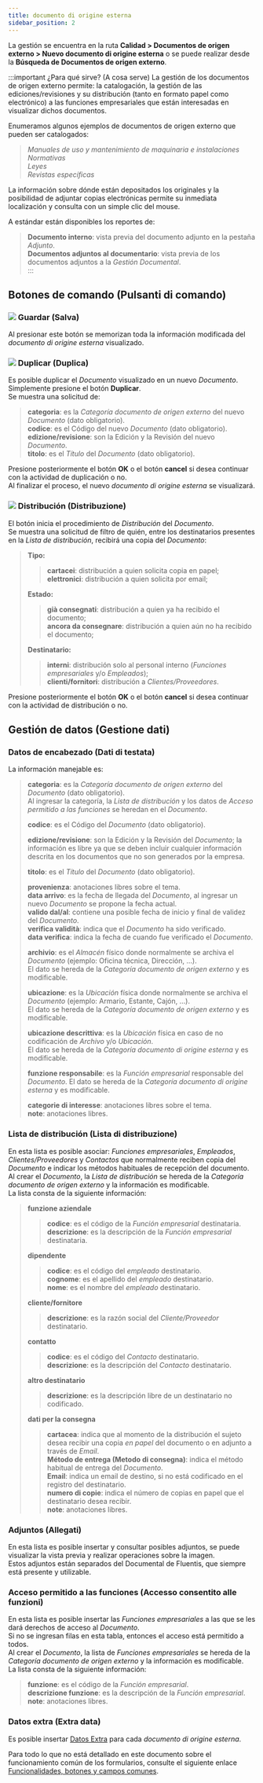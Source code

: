 ```yaml
---
title: documento di origine esterna
sidebar_position: 2
---
```


La gestión se encuentra en la ruta **Calidad > Documentos de origen externo > Nuevo documento di origine esterna** o se puede realizar desde la **Búsqueda de Documentos de origen externo**.

:::important ¿Para qué sirve? (A cosa serve)
La gestión de los documentos de origen externo permite: la catalogación, la gestión de las ediciones/revisiones y su distribución (tanto en formato papel como electrónico) a las funciones empresariales que están interesadas en visualizar dichos documentos.

Enumeramos algunos ejemplos de documentos de origen externo que pueden ser catalogados:   
> *Manuales de uso y mantenimiento de maquinaria e instalaciones*   
> *Normativas*   
> *Leyes*   
> *Revistas específicas*   

La información sobre dónde están depositados los originales y la posibilidad de adjuntar copias electrónicas permite su inmediata localización y consulta con un simple clic del mouse.

A estándar están disponibles los reportes de:   
> **Documento interno**: vista previa del documento adjunto en la pestaña *Adjunto*.   
> **Documentos adjuntos al documentario**: vista previa de los documentos adjuntos a la *Gestión Documental*.   
:::

## Botones de comando (Pulsanti di comando)

### ![](/img/neutral/common/save.png) Guardar (Salva)

Al presionar este botón se memorizan toda la información modificada del *documento di origine esterna* visualizado.   

### ![](/img/neutral/common/duplicate.png) Duplicar (Duplica)

Es posible duplicar el *Documento* visualizado en un nuevo *Documento*. Simplemente presione el botón **Duplicar**.   
Se muestra una solicitud de:   
> **categoria**: es la *Categoría documento de origen externo* del nuevo *Documento* (dato obligatorio).   
> **codice**: es el Código del nuevo *Documento* (dato obligatorio).   
> **edizione/revisione**: son la Edición y la Revisión del nuevo *Documento*.   
> **titolo**: es el *Título* del *Documento* (dato obligatorio).   

Presione posteriormente el botón **OK** o el botón **cancel** si desea continuar con la actividad de duplicación o no.   
Al finalizar el proceso, el nuevo *documento di origine esterna* se visualizará.

### ![](/img/neutral/common/bill.png) Distribución (Distribuzione)

El botón inicia el procedimiento de *Distribución* del *Documento*.   
Se muestra una solicitud de filtro de quién, entre los destinatarios presentes en la *Lista de distribución*, recibirá una copia del *Documento*:   
> **Tipo:**   
>> **cartacei**: distribución a quien solicita copia en papel;   
>> **elettronici**: distribución a quien solicita por email;   
> 
> **Estado:**   
>> **già consegnati**: distribución a quien ya ha recibido el documento;   
>> **ancora da consegnare**: distribución a quien aún no ha recibido el documento;   
> 
> **Destinatario:**   
>> **interni**: distribución solo al personal interno (*Funciones empresariales* y/o *Empleados*);   
>> **clienti/fornitori**: distribución a *Clientes/Proveedores*.  

Presione posteriormente el botón **OK** o el botón **cancel** si desea continuar con la actividad de distribución o no.   

## Gestión de datos (Gestione dati)

### Datos de encabezado (Dati di testata)

La información manejable es:   
> **categoria**: es la *Categoría documento de origen externo* del *Documento* (dato obligatorio).   
> Al ingresar la categoría, la *Lista de distribución* y los datos de *Acceso permitido a las funciones* se heredan en el *Documento*.   
> 
> **codice**: es el Código del *Documento* (dato obligatorio).   
> 
> **edizione/revisione**: son la Edición y la Revisión del *Documento*; la información es libre ya que se deben incluir cualquier información descrita en los 
documentos que no son generados por la empresa.   
> 
> **titolo**: es el *Título* del *Documento* (dato obligatorio).   
> 
> **provenienza**: anotaciones libres sobre el tema.   
> **data arrivo**: es la fecha de llegada del *Documento*, al ingresar un nuevo *Documento* se propone la fecha actual.   
> **valido dal/al**: contiene una posible fecha de inicio y final de validez del *Documento*.   
> **verifica validità**: indica que el *Documento* ha sido verificado.   
> **data verifica**: indica la fecha de cuando fue verificado el *Documento*.   
> 
> **archivio**: es el *Almacén* físico donde normalmente se archiva el *Documento* (ejemplo: Oficina técnica, Dirección, ...).   
> El dato se hereda de la *Categoría documento de origen externo* y es modificable.   
> 
> **ubicazione**: es la *Ubicación* física donde normalmente se archiva el *Documento* (ejemplo: Armario, Estante, Cajón, ...).   
> El dato se hereda de la *Categoría documento de origen externo* y es modificable.   
> 
> **ubicazione descrittiva**: es la *Ubicación* física en caso de no codificación de *Archivo* y/o *Ubicación*.   
> El dato se hereda de la *Categoría documento di origine esterna* y es modificable.   
> 
> **funzione responsabile**: es la *Función empresarial* responsable del *Documento*. 
> El dato se hereda de la *Categoría documento di origine esterna* y es modificable.   
> 
> **categorie di interesse**: anotaciones libres sobre el tema.   
> **note**: anotaciones libres.

### Lista de distribución (Lista di distribuzione)

En esta lista es posible asociar: *Funciones empresariales*, *Empleados*, *Clientes/Proveedores* y *Contactos* que normalmente reciben copia del *Documento* e indicar los métodos habituales de recepción del documento.   
Al crear el *Documento*, la *Lista de distribución* se hereda de la *Categoría documento de origen externo* y la información es modificable.   
La lista consta de la siguiente información:   
> **funzione aziendale**   
>> **codice**: es el código de la *Función empresarial* destinataria.   
>> **descrizione**: es la descripción de la *Función empresarial* destinataria.   
> 
> **dipendente**   
>> **codice**: es el código del *empleado* destinatario.   
>> **cognome**: es el apellido del *empleado* destinatario.   
>> **nome**: es el nombre del *empleado* destinatario.   
> 
> **cliente/fornitore**   
>> **descrizione**: es la razón social del *Cliente/Proveedor* destinatario.   
> 
> **contatto**   
>> **codice**: es el código del *Contacto* destinatario.   
>> **descrizione**: es la descripción del *Contacto* destinatario.   
> 
> **altro destinatario**   
>> **descrizione**: es la descripción libre de un destinatario no codificado.   
> 
> **dati per la consegna**   
>> **cartacea**: indica que al momento de la distribución el sujeto desea recibir una copia *en papel* del documento o en adjunto a través de *Email*.   
>> **Método de entrega (Metodo di consegna)**: indica el método habitual de entrega del *Documento*.   
>> **Email**: indica un email de destino, si no está codificado en el registro del destinatario.   
>> **numero di copie**: indica el número de copias en papel que el destinatario desea recibir.   
>> **note**: anotaciones libres.   

### Adjuntos (Allegati)

En esta lista es posible insertar y consultar posibles adjuntos, se puede visualizar la vista previa y realizar operaciones sobre la imagen.   
Estos adjuntos están separados del Documental de Fluentis, que siempre está presente y utilizable.   

### Acceso permitido a las funciones (Accesso consentito alle funzioni)

En esta lista es posible insertar las *Funciones empresariales* a las que se les dará derechos de acceso al *Documento*.   
Si no se ingresan filas en esta tabla, entonces el acceso está permitido a todos.   
Al crear el *Documento*, la lista de *Funciones empresariales* se hereda de la *Categoría documento de origen externo* y la información es modificable.   
La lista consta de la siguiente información:   
> **funzione**: es el código de la *Función empresarial*.   
> **descrizione funzione**: es la descripción de la *Función empresarial*.   
> **note**: anotaciones libres.   

### Datos extra (Extra data)

Es posible insertar [Datos Extra](/docs/configurations/utility/extra-data/extradata/new-extradata) para cada *documento di origine esterna*.   

Para todo lo que no está detallado en este documento sobre el funcionamiento común de los formularios, consulte el siguiente enlace [Funcionalidades, botones y campos comunes](/docs/guide/common).